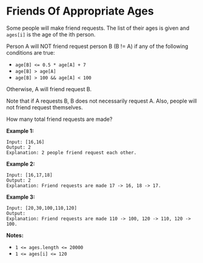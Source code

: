 # Friends Of Appropriate Ages

Some people will make friend requests. The list of their ages is given and `ages[i]` is the age of the ith person.

Person A will NOT friend request person B (B != A) if any of the following conditions are true:

- `age[B] <= 0.5 * age[A] + 7`
- `age[B] > age[A]`
- `age[B] > 100 && age[A] < 100`

Otherwise, A will friend request B.

Note that if A requests B, B does not necessarily request A.  Also, people will not friend request themselves.

How many total friend requests are made?

**Example 1:**

```
Input: [16,16]
Output: 2
Explanation: 2 people friend request each other.
```

**Example 2:**

```
Input: [16,17,18]
Output: 2
Explanation: Friend requests are made 17 -> 16, 18 -> 17.
```

**Example 3:**

```
Input: [20,30,100,110,120]
Output:
Explanation: Friend requests are made 110 -> 100, 120 -> 110, 120 -> 100.
```

**Notes:**

- `1 <= ages.length <= 20000`
- `1 <= ages[i] <= 120`
